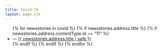 ```yaml
---
title: Covid-19
layout: page.njk
---
```


<ul>
{% for newsstories in covid %}
{% if newsstories.address.title %}
{% if newsstories.address.contentType.id == "11" %} <!-- permet de valider que seuls les news-stories sont affichées (pour retirer les vidéos, audios, extrats, etc.) -->
<li>— <a href="/covid/articles/{{ newsstories.address.title | slug }}/">{{ newsstories.address.title | safe }}</a></li>
{% endif %}
{% endif %}
{% endfor %}
</ul>